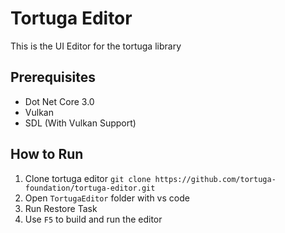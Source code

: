 # Tortuga Editor

This is the UI Editor for the tortuga library

## Prerequisites

* Dot Net Core 3.0
* Vulkan
* SDL (With Vulkan Support)

## How to Run

1. Clone tortuga editor `git clone https://github.com/tortuga-foundation/tortuga-editor.git`
2. Open `TortugaEditor` folder with vs code
3. Run Restore Task
4. Use `F5` to build and run the editor